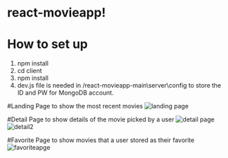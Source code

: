 # react-movieapp!
# How to set up 
1. npm install
2. cd client
3. npm install
4. dev.js file is needed in /react-movieapp-main\server\config to store the ID and PW for MongoDB account. 

#Landing Page to show the most recent movies
![landing page](https://user-images.githubusercontent.com/31829350/138244139-fcd89c70-361b-4dd0-9b7e-8e648baa037d.png)


#Detail Page to show details of the movie picked by a user
![detail page](https://user-images.githubusercontent.com/31829350/138244296-c2c22069-28b1-4a5c-9002-1edcfa25f4c3.png)
![detail2](https://user-images.githubusercontent.com/31829350/138244526-df88917f-addc-4f8c-a808-c426a3ec5cd3.png)



#Favorite Page to show movies that a user stored as their favorite
![favoriteapge](https://user-images.githubusercontent.com/31829350/138243887-0eb184c6-09f7-45fe-ab1b-27e319d9b83d.png)
